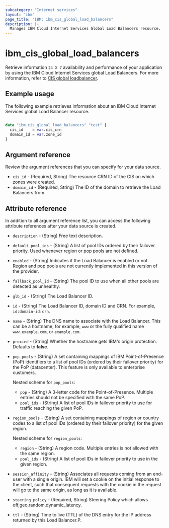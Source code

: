 ```yaml
---
subcategory: "Internet services"
layout: "ibm"
page_title: "IBM: ibm_cis_global_load_balancers"
description: |-
  Manages IBM Cloud Internet Services Global Load Balancers resource.
---
```


# ibm_cis_global_load_balancers
Retrieve information `24 X 7` availability and performance of your application by using the IBM Cloud Internet Services global Load Balancers. For more information, refer to [CIS global loadbalancer](https://cloud.ibm.com/docs/cis?topic=cis-configure-glb).

## Example usage
The following example retrieves information about an IBM Cloud Internet Services global Load Balancer resource.

```terraform

data "ibm_cis_global_load_balancers" "test" {
  cis_id    = var.cis_crn
  domain_id = var.zone_id
}

```

## Argument reference
Review the argument references that you can specify for your data source. 

- `cis_id` - (Required, String) The resource CRN ID of the CIS on which zones were created.
- `domain_id` - (Required, String) The ID of the domain to retrieve the Load Balancers from.


## Attribute reference
In addition to all argument reference list, you can access the following attribute references after your data source is created. 

- `description` - (String) Free text description.
- `default_pool_ids` - (String) A list of pool IDs ordered by their failover priority. Used whenever region or pop pools are not defined.
- `enabled` - (String) Indicates if the Load Balancer is enabled or not. Region and pop pools are not currently implemented in this version of the provider.
- `fallback_pool_id` - (String) The pool ID to use when all other pools are detected as unhealthy.
- `glb_id` - (String) The Load Balancer ID.
- `id` - (String) The Load Balancer ID, domain ID and CRN. For example, `id:domain-id:crn`.
- `name` - (String) The DNS name to associate with the Load Balancer. This can be a hostname, for example, `www` or the fully qualified name `www.example.com`, or `example.com`.
- `proxied` - (String) Whether the hostname gets IBM's origin protection. Defaults to **false**.
- `pop_pools` - (String) A set containing mappings of IBM Point-of-Presence (PoP) identifiers to a list of pool IDs (ordered by their failover priority) for the PoP (datacenter). This feature is only available to enterprise customers.

  Nested scheme for `pop_pools`:
	- `pop` - (String) A 3-letter code for the Point-of-Presence. Multiple entries should not be specified with the same PoP.
	- `pool_ids` - (String) A list of pool IDs in failover priority to use for traffic reaching the given PoP.
- `region_pools` - (String) A set containing mappings of region or country codes to a list of pool IDs (ordered by their failover priority) for the given region.

  Nested scheme for `region_pools`:
	- `region` - (String) A region code. Multiple entries is not allowed with the same region.
	- `pool_ids` - (String) A list of pool IDs in failover priority to use in the given region.
- `session_affinity` - (String) Associates all requests coming from an end-user with a single origin. IBM will set a cookie on the initial response to the client, such that consequent requests with the cookie in the request will go to the same origin, as long as it is available.
- `steering_policy` - (Required, String) Steering Policy which allows off,geo,random,dynamic_latency.
- `ttl` - (String) Time to live (TTL) of the DNS entry for the IP address returned by this Load Balancer.P.
